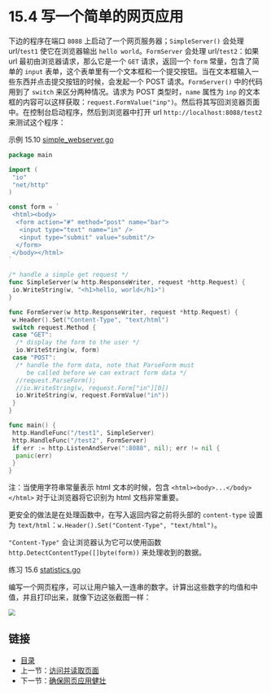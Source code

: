 # 15.4 写一个简单的网页应用

下边的程序在端口 `8088` 上启动了一个网页服务器；`SimpleServer()` 会处理 url/`test1` 使它在浏览器输出 `hello world`。`FormServer` 会处理 url/`test2`：如果 url 最初由浏览器请求，那么它是一个 `GET` 请求，返回一个 `form` 常量，包含了简单的 `input` 表单，这个表单里有一个文本框和一个提交按钮。当在文本框输入一些东西并点击提交按钮的时候，会发起一个 POST 请求。`FormServer()` 中的代码用到了 `switch` 来区分两种情况。请求为 POST 类型时，`name` 属性为 `inp` 的文本框的内容可以这样获取：`request.FormValue("inp")`。然后将其写回浏览器页面中。在控制台启动程序，然后到浏览器中打开 url `http://localhost:8088/test2` 来测试这个程序：

示例 15.10 [simple_webserver.go](examples/chapter_15/simple_webserver.go)

```go
package main

import (
 "io"
 "net/http"
)

const form = `
 <html><body>
  <form action="#" method="post" name="bar">
   <input type="text" name="in" />
   <input type="submit" value="submit"/>
  </form>
 </body></html>
`

/* handle a simple get request */
func SimpleServer(w http.ResponseWriter, request *http.Request) {
 io.WriteString(w, "<h1>hello, world</h1>")
}

func FormServer(w http.ResponseWriter, request *http.Request) {
 w.Header().Set("Content-Type", "text/html")
 switch request.Method {
 case "GET":
  /* display the form to the user */
  io.WriteString(w, form)
 case "POST":
  /* handle the form data, note that ParseForm must
     be called before we can extract form data */
  //request.ParseForm();
  //io.WriteString(w, request.Form["in"][0])
  io.WriteString(w, request.FormValue("in"))
 }
}

func main() {
 http.HandleFunc("/test1", SimpleServer)
 http.HandleFunc("/test2", FormServer)
 if err := http.ListenAndServe(":8088", nil); err != nil {
  panic(err)
 }
}
```

注：当使用字符串常量表示 html 文本的时候，包含 `<html><body>...</body></html>` 对于让浏览器将它识别为 html 文档非常重要。

更安全的做法是在处理函数中，在写入返回内容之前将头部的 `content-type` 设置为 `text/html`：`w.Header().Set("Content-Type", "text/html")`。

`"Content-Type"` 会让浏览器认为它可以使用函数 `http.DetectContentType([]byte(form))` 来处理收到的数据。

练习 15.6 [statistics.go](exercises/chapter_15/statistics.go)

编写一个网页程序，可以让用户输入一连串的数字。计算出这些数字的均值和中值，并且打印出来，就像下边这张截图一样：

<img src="/images/15.4_fig15.1.jpg?raw=true" style="zoom:80%;" />

## 链接

- [目录](getting-started.md)
- 上一节：[访问并读取页面](15.3.md)
- 下一节：[确保网页应用健壮](15.5.md)
